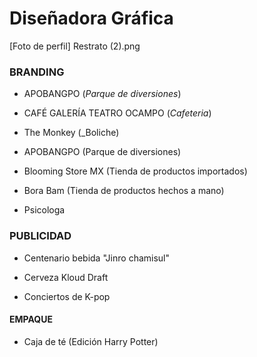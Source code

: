 # Diseñadora Gráfica
[Foto de perfil] Restrato (2).png
### BRANDING

- APOBANGPO
(_Parque de diversiones_)

- CAFÉ GALERÍA TEATRO OCAMPO
(_Cafeteria_)

- The Monkey
(_Boliche)

- APOBANGPO
(Parque de diversiones)

- Blooming Store MX
(Tienda de productos importados)

- Bora Bam
(Tienda de productos hechos a mano)

- Psicologa

### PUBLICIDAD
- Centenario bebida "Jinro chamisul"

- Cerveza Kloud Draft

- Conciertos de K-pop

#### EMPAQUE
- Caja de té
(Edición Harry Potter)
